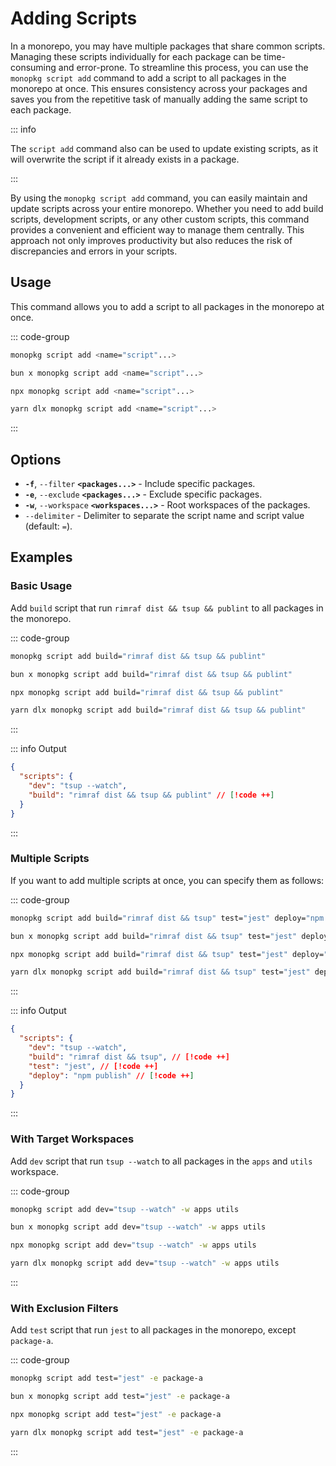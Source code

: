 # Adding Scripts

In a monorepo, you may have multiple packages that share common scripts. Managing these scripts individually for each
package can be time-consuming and error-prone. To streamline this process, you can use the `monopkg script add` command
to add a script to all packages in the monorepo at once. This ensures consistency across your packages and saves you
from the repetitive task of manually adding the same script to each package.

::: info

The `script add` command also can be used to update existing scripts, as it will overwrite the script if it already
exists in a package.

:::

By using the `monopkg script add` command, you can easily maintain and update scripts across your entire monorepo.
Whether you need to add build scripts, development scripts, or any other custom scripts, this command provides a
convenient and efficient way to manage them centrally. This approach not only improves productivity but also reduces the
risk of discrepancies and errors in your scripts.

## Usage

This command allows you to add a script to all packages in the monorepo at once.

::: code-group

```bash [Global]
monopkg script add <name="script"...>
```

```bash [Bun]
bun x monopkg script add <name="script"...>
```

```bash [NPM]
npx monopkg script add <name="script"...>
```

```bash [Yarn]
yarn dlx monopkg script add <name="script"...>
```

:::

## Options

- **`-f`**, `--filter` **`<packages...>`** - Include specific packages.
- **`-e`**, `--exclude` **`<packages...>`** - Exclude specific packages.
- **`-w`**, `--workspace` **`<workspaces...>`** - Root workspaces of the packages.
- `--delimiter` - Delimiter to separate the script name and script value (default: `=`).

## Examples

### Basic Usage

Add `build` script that run `rimraf dist && tsup && publint` to all packages in the monorepo.

::: code-group

```bash [Global]
monopkg script add build="rimraf dist && tsup && publint"
```

```bash [Bun]
bun x monopkg script add build="rimraf dist && tsup && publint"
```

```bash [NPM]
npx monopkg script add build="rimraf dist && tsup && publint"
```

```bash [Yarn]
yarn dlx monopkg script add build="rimraf dist && tsup && publint"
```

:::

::: info Output

```json
{
  "scripts": {
    "dev": "tsup --watch",
    "build": "rimraf dist && tsup && publint" // [!code ++]
  }
}
```

:::

### Multiple Scripts

If you want to add multiple scripts at once, you can specify them as follows:

::: code-group

```bash [Global]
monopkg script add build="rimraf dist && tsup" test="jest" deploy="npm publish"
```

```bash [Bun]
bun x monopkg script add build="rimraf dist && tsup" test="jest" deploy="npm publish"
```

```bash [NPM]
npx monopkg script add build="rimraf dist && tsup" test="jest" deploy="npm publish"
```

```bash [Yarn]
yarn dlx monopkg script add build="rimraf dist && tsup" test="jest" deploy="npm publish"
```

:::

::: info Output

```json
{
  "scripts": {
    "dev": "tsup --watch",
    "build": "rimraf dist && tsup", // [!code ++]
    "test": "jest", // [!code ++]
    "deploy": "npm publish" // [!code ++]
  }
}
```

:::

### With Target Workspaces

Add `dev` script that run `tsup --watch` to all packages in the `apps` and `utils` workspace.

::: code-group

```bash [Global]
monopkg script add dev="tsup --watch" -w apps utils
```

```bash [Bun]
bun x monopkg script add dev="tsup --watch" -w apps utils
```

```bash [NPM]
npx monopkg script add dev="tsup --watch" -w apps utils
```

```bash [Yarn]
yarn dlx monopkg script add dev="tsup --watch" -w apps utils
```

:::

### With Exclusion Filters

Add `test` script that run `jest` to all packages in the monorepo, except `package-a`.

::: code-group

```bash [Global]
monopkg script add test="jest" -e package-a
```

```bash [Bun]
bun x monopkg script add test="jest" -e package-a
```

```bash [NPM]
npx monopkg script add test="jest" -e package-a
```

```bash [Yarn]
yarn dlx monopkg script add test="jest" -e package-a
```

:::
